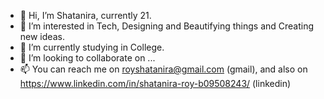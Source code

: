 - 👋 Hi, I’m Shatanira, currently 21.
- 👀 I’m interested in Tech, Designing and Beautifying things and Creating new ideas.  
- 🌱 I’m currently studying in College.
- 💞️ I’m looking to collaborate on ...
- 📫 You can reach me on royshatanira@gmail.com (gmail), and also on https://www.linkedin.com/in/shatanira-roy-b09508243/ (linkedin)

<!---
roy-shatanira/roy-shatanira is a ✨ special ✨ repository because its `README.md` (this file) appears on your GitHub profile.
You can click the Preview link to take a look at your changes.
--->
